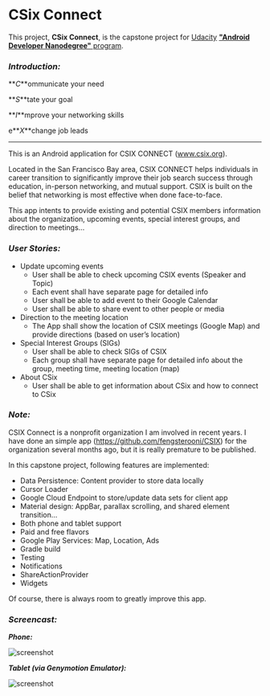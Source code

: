 CSix Connect
=============

This project, **CSix Connect**, is the capstone project for [Udacity](www.udacity.com) [**"Android Developer Nanodegree"** program](https://www.udacity.com/course/android-developer-nanodegree--nd801).

### **_Introduction:_**

**_C_**ommunicate your need

**_S_**tate your goal

**_I_**mprove your networking skills

e**_X_**change job leads
***

This is an Android application for CSIX CONNECT (www.csix.org).

Located in the San Francisco Bay area, CSIX CONNECT helps individuals in career transition to significantly improve their job search success through education, in-person networking, and mutual support. CSIX is built on the belief that networking is most effective when done face-to-face.

This app intents to provide existing and potential CSIX members information about the organization, upcoming events, special interest groups, and direction to meetings...

### **_User Stories:_**

* Update upcoming events
  * User shall be able to check upcoming CSIX events (Speaker and Topic)
  * Each event shall have separate page for detailed info
  * User shall be able to add event to their Google Calendar
  * User shall be able to share event to other people or media
* Direction to the meeting location
  * The App shall show the location of CSIX meetings (Google Map) and provide
directions (based on user’s location)
* Special Interest Groups (SIGs)
  * User shall be able to check SIGs of CSIX
  * Each group shall have separate page for detailed info about the group, meeting time, meeting location (map)
* About CSix
    * User shall be able to get information about CSix and how to connect to CSix

### **_Note:_**

CSIX Connect is a nonprofit organization I am involved in recent years. I have done an simple app (https://github.com/fengsterooni/CSIX) for the organization several months ago, but it is really premature to be published.

In this capstone project, following features are implemented:

* Data Persistence: Content provider to store data locally
* Cursor Loader
* Google Cloud Endpoint to store/update data sets for client app
* Material design: AppBar, parallax scrolling, and shared element transition...
* Both phone and tablet support
* Paid and free flavors
* Google Play Services: Map, Location, Ads
* Gradle build
* Testing
* Notifications
* ShareActionProvider
* Widgets

Of course, there is always room to greatly improve this app.

### **_Screencast:_**

**_Phone:_**

![screenshot](https://github.com/fengsterooni/Udacity-Android-Capstone/blob/master/csix.gif)

**_Tablet (via Genymotion Emulator):_**

![screenshot](https://github.com/fengsterooni/Udacity-Android-Capstone/blob/master/tablet.gif)
